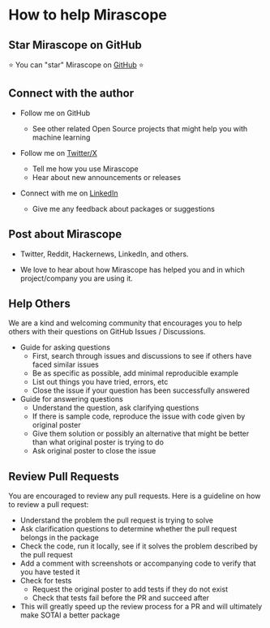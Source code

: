 # How to help Mirascope

## Star Mirascope on GitHub

⭐️ You can "star" Mirascope on [GitHub](https://github.com/Mirascope/mirascope) ⭐️

## Connect with the author

- Follow me on GitHub

  - See other related Open Source projects that might help you with machine learning

- Follow me on [Twitter/X](https://twitter.com/WilliamBakst)

  - Tell me how you use Mirascope
  - Hear about new announcements or releases

- Connect with me on [LinkedIn](https://www.linkedin.com/in/wbakst/)

  - Give me any feedback about packages or suggestions

## Post about Mirascope

- Twitter, Reddit, Hackernews, LinkedIn, and others.

- We love to hear about how Mirascope has helped you and in which project/company you are using it.

## Help Others

We are a kind and welcoming community that encourages you to help others with their questions on GitHub Issues / Discussions.

- Guide for asking questions
  - First, search through issues and discussions to see if others have faced similar issues
  - Be as specific as possible, add minimal reproducible example
  - List out things you have tried, errors, etc
  - Close the issue if your question has been successfully answered
- Guide for answering questions
  - Understand the question, ask clarifying questions
  - If there is sample code, reproduce the issue with code given by original poster
  - Give them solution or possibly an alternative that might be better than what original poster is trying to do
  - Ask original poster to close the issue

## Review Pull Requests

You are encouraged to review any pull requests. Here is a guideline on how to review a pull request:

- Understand the problem the pull request is trying to solve
- Ask clarification questions to determine whether the pull request belongs in the package
- Check the code, run it locally, see if it solves the problem described by the pull request
- Add a comment with screenshots or accompanying code to verify that you have tested it
- Check for tests
  - Request the original poster to add tests if they do not exist
  - Check that tests fail before the PR and succeed after
- This will greatly speed up the review process for a PR and will ultimately make SOTAI a better package
